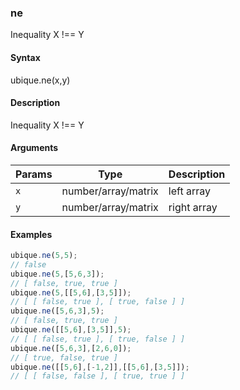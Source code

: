 ### ne

Inequality X !== Y


#### Syntax

ubique.ne(x,y)


#### Description

Inequality X !== Y  



#### Arguments

|Params|Type|Description
|---------|----|-----------
|`x` | number/array/matrix | left array
|`y` | number/array/matrix | right array


#### Examples

```js
ubique.ne(5,5);
// false
ubique.ne(5,[5,6,3]);
// [ false, true, true ]
ubique.ne(5,[[5,6],[3,5]]);
// [ [ false, true ], [ true, false ] ]
ubique.ne([5,6,3],5);
// [ false, true, true ]
ubique.ne([[5,6],[3,5]],5);
// [ [ false, true ], [ true, false ] ]
ubique.ne([5,6,3],[2,6,0]);
// [ true, false, true ]
ubique.ne([[5,6],[-1,2]],[[5,6],[3,5]]);
// [ [ false, false ], [ true, true ] ]
```

